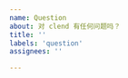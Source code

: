 ```yaml
---
name: Question
about: 对 clend 有任何问题吗？
title: ''
labels: 'question'
assignees: ''

---
```


<!--
  对 clend 有任何问题吗？
-->